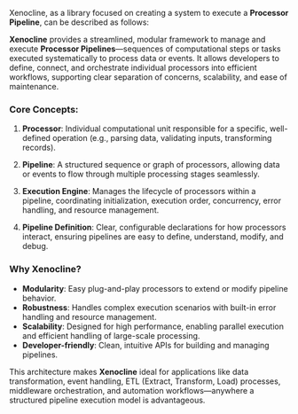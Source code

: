 Xenocline, as a library focused on creating a system to execute a **Processor Pipeline**, can be described as follows:

**Xenocline** provides a streamlined, modular framework to manage and execute **Processor Pipelines**—sequences of computational steps or tasks executed systematically to process data or events. It allows developers to define, connect, and orchestrate individual processors into efficient workflows, supporting clear separation of concerns, scalability, and ease of maintenance.

### Core Concepts:

1. **Processor**:
   Individual computational unit responsible for a specific, well-defined operation (e.g., parsing data, validating inputs, transforming records).

2. **Pipeline**:
   A structured sequence or graph of processors, allowing data or events to flow through multiple processing stages seamlessly.

3. **Execution Engine**:
   Manages the lifecycle of processors within a pipeline, coordinating initialization, execution order, concurrency, error handling, and resource management.

4. **Pipeline Definition**:
   Clear, configurable declarations for how processors interact, ensuring pipelines are easy to define, understand, modify, and debug.

### Why Xenocline?

* **Modularity**: Easy plug-and-play processors to extend or modify pipeline behavior.
* **Robustness**: Handles complex execution scenarios with built-in error handling and resource management.
* **Scalability**: Designed for high performance, enabling parallel execution and efficient handling of large-scale processing.
* **Developer-friendly**: Clean, intuitive APIs for building and managing pipelines.

This architecture makes **Xenocline** ideal for applications like data transformation, event handling, ETL (Extract, Transform, Load) processes, middleware orchestration, and automation workflows—anywhere a structured pipeline execution model is advantageous.
